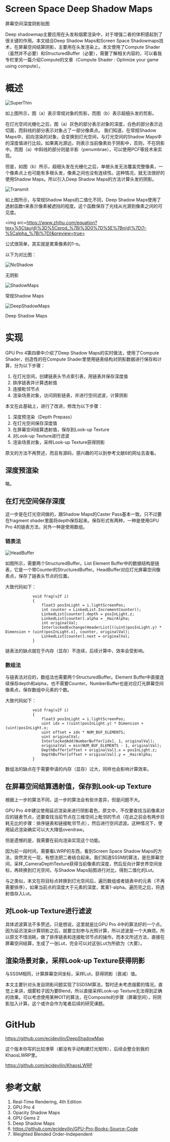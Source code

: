 # Screen Space Deep Shadow Maps

屏幕空间深度阴影贴图

Deep shadowmap主要应用在头发和烟雾渲染中，对于增强二者的体积感起到了很关键的作用。本文结合Deep Shadow Maps和Screen Space Shadowmaps技术，在屏幕空间结算阴影，主要用在头发渲染上。本文使用了Compute Shader（虽然并不必要）和StructuredBuffer（必要），需要了解相关内容的，可以看我专栏里另一篇介绍Compute的文章（Compute Shader : Optimize your game using compute）。

# 概述

![SuperThin](https://github.com/ecidevilin/Blogs/blob/master/GPUPro4/IV.1/pic/SuperThin.png?raw=true) 

如上图所示，图（a）表示常规对象的剪影，而图（b）表示超细头发的剪影。

在灯光空间光栅化之后，图（a）灰色的部分表示对象的深度，白色的部分表示远切面，而斜线的部分表示对象占了一部分像素点。
我们知道，在常规Shadow Maps中，前向渲染的对象，会变换到灯光空间，与灯光空间的Shadow Maps中的深度值进行比较。如果离光源远，则表示当前像素处于阴影中，否则，不在阴影中。而图（a）中斜线的部分则是半影（penumbrae），可以使用PCF等技术来实现。

但是，如图（b）所示，超细头发在光栅化之后，单根头发无法覆盖完整像素，一个像素点上也可能有多根头发，像素之间也没有连续性。这种情况，就无法很好的使用Shadow Maps。所以引入Deep Shadow Maps的方法计算头发的阴影。

![Transmit](https://github.com/ecidevilin/Blogs/blob/master/GPUPro4/IV.1/pic/Transmit.png?raw=true) 

如上图所示，与常规Shadow Maps的二值化不同，Deep Shadow Maps使用了透射函数τ来表示像素被遮挡的程度。这个函数保存了光线从光源到像素之间的可见度。

<img src=https://www.zhihu.com/equation?tex=%5Ctau(d)%3D%5Cprod_%7Bi%3D0%7D%5E%7Bn(d)%7D(1-%5Calpha_%7Bi%7D)&preview=true>

公式很简单，其实就是累乘像素的1-α。

以下为对比图：

![NoShadow](https://github.com/ecidevilin/Blogs/blob/master/GPUPro4/IV.1/pic/NoShadow.png?raw=true) 

无阴影

![ShadowMaps](https://github.com/ecidevilin/Blogs/blob/master/GPUPro4/IV.1/pic/ShadowMaps.png?raw=true) 

常规Shadow Maps

![DeepShadowMaps](https://github.com/ecidevilin/Blogs/blob/master/GPUPro4/IV.1/pic/DeepShadowMaps.png?raw=true) 

Deep Shadow Maps

# 实现

GPU Pro 4第四章中介绍了Deep Shadow Maps的实时做法，使用了Compute Shader，创造性的在Compute Shader里使用链表结构对阴影数据进行保存和计算，分为以下步骤：

1. 在灯光空间，创建链表头节点索引表，用链表并保存深度值
2. 排序链表并计算透射值
3. 连接毗邻节点
4. 渲染场景对象，访问阴影链表，并进行空间滤波，计算阴影

本文在此基础上，进行了改进，修改为以下步骤：

1. 深度预渲染（Depth Prepass）
2. 在灯光空间保存深度值
3. 在屏幕空间结算透射值，保存到Look-up Texture
4. 对Look-up Texture进行滤波
5. 渲染场景对象，采样Look-up Texture获得阴影

原文的方法不再赘述，而且有源码，感兴趣的可以到参考文献6的网址去查看。

## 深度预渲染

略。

## 在灯光空间保存深度

这一步是在灯光空间做的，跟Shadow Maps的Caster Pass基本一致。只不过要在fragment shader里面将depth保存起来。保存形式有两种，一种是使用GPU Pro 4的链表方法，另外一种是使用数组。

### 链表法

![HeadBuffer](https://github.com/ecidevilin/Blogs/blob/master/GPUPro4/IV.1/pic/HeadBuffer.png?raw=true) 

如图所示，需要两个StructuredBuffer。List Element Buffer中的数据结构是链表，它是一个带Counter的StructuredBuffer。HeadBuffer对应灯光屏幕空间像素点，保存了链表头节点的位置。

大致代码如下：

```ShaderLab
			void frag(v2f i)
            {
                float3 posInLight = i.lightScreenPos;
                int counter = LinkedList.IncrementCounter();
                LinkedList[counter].depth = posInLight.z;
				LinkedList[counter].alpha = _HairAlpha;
                int originalVal;
                InterlockedExchange(HeaderList[((uint)posInLight.y) * Dimension + (uint)posInLight.x], counter, originalVal);
                LinkedList[counter].next = originalVal;
            }
```


链表法的缺点就在于内存（显存）不连续，后续计算中，效率会受影响。

### 数组法

与链表法对应的，数组法也需要两个StructuredBuffer。Element Buffer中直接连续保存depth和alpha，也不需要Counter。NumberBuffer也是对应灯光屏幕空间像素点，保存数组中元素的个数。

大致代码如下：

```ShaderLab
			void frag(v2f i)
            {
                float3 posInLight = i.lightScreenPos;
				uint idx = ((uint)posInLight.y) * Dimension + (uint)posInLight.x;
				uint offset = idx * NUM_BUF_ELEMENTS;
				uint originalVal;
				InterlockedAdd(NumberBuffer[idx], 1, originalVal);
				originalVal = min(NUM_BUF_ELEMENTS - 1, originalVal);
				DepthBuffer[offset + originalVal].x = posInLight.z;
				DepthBuffer[offset + originalVal].y = _HairAlpha;
            }
```


数组法的缺点在于需要申请的内存（显存）过大，同样也会影响计算效率。

## 在屏幕空间结算透射值，保存到Look-up Texture

根据上一步的算法不同，这一步的算法会有些许差异，但是问题不大。

GPU Pro 4中建议使用延迟渲染来进行阴影着色，原文中，不仅要查找当前像素对应的链表节点，还要查找当前节点在三维空间上毗邻的节点（在此之前会有两步巨耗无比的步骤：排序链表和链接毗邻节点），然后进行空间滤波。这种情况下，使用延迟渲染确实可以大大降低overdraw。

但是遗憾的是，我需要在前向渲染实现这个功能。

因为前一段时间，需要看LWRP的东西，看到Screen Space Shadow Maps的方法，突然灵光一现，有想法把二者结合起来。我们知道SSSM的算法，是在屏幕空间，采样_CameraDepthTexture获得当前像素的深度，然后反向计算世界空间坐标，再转换到灯光空间，与Shadow Maps贴图进行对比，得到二值化的Lut。

与之类似，本文在将目标点转换到灯光空间后，遍历数组或者链表中的元素（不再需要排序），如果当前点的深度大于元素的深度，累乘1-alpha。遍历完之后，将透射值存入Lut。

## 对Look-up Texture进行滤波

具体滤波算法不多赘述。只是想说，这里就是比GPU Pro 4中的算法好的一个点。因为延迟渲染计算阴影之后，就要立刻参与光照计算，所以滤波是一个大麻烦。所以原文不惜消耗，做了排序链表和连接毗邻节点的操作。而本文所述方法，直接在屏幕空间结算，生成了一张Lut，完全可以对这张Lut为所欲为（大雾）。

## 渲染场景对象，采样Look-up Texture获得阴影

与SSSM相同，计算屏幕空间坐标，采样Lut，获得阴影（衰减）值。

本文主要针对头发自阴影问题实现了SSDSM算法，暂时还未考虑烟雾的情况。直觉上来讲，烟雾粒子因为要Blend，所以直接采样Look-up Texture无法得到正确的效果。可以考虑使用某种OIT的算法，在Composite的步骤（屏幕空间），将阴影加入计算。这个或许会作为笔者后续的研究课题。

# GitHub

https://github.com/ecidevilin/DeepShadowMap

这个版本你写的比较潦草（都没有手动构建灯光矩阵），后续会整合到我的KhaosLWRP里。

https://github.com/ecidevilin/KhaosLWRP

# 参考文献

1. Real-Time Rendering, 4th Edition
2. GPU Pro 4
3. Opacity Shadow Maps
4. GPU Gems 2
5. Deep Shadow Maps
6. https://github.com/ecidevilin/GPU-Pro-Books-Source-Code
7. Weighted Blended Order-Independent